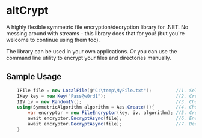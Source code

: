 # altCrypt
A highly flexible symmetric file encryption/decryption library for .NET. No messing around with streams - this library does that for you! (but you're welcome to continue using them too).

The library can be used in your own applications.
Or you can use the command line utility to encrypt your files and directories manually.

## Sample Usage
```c#
    IFile file = new LocalFile(@"C:\temp\MyFile.txt");         //1. Select a file to be encrypted
    IKey key = new Key("Pass@w0rd1");                          //2. Create a key
    IIV iv = new RandomIV();                                   //3. Choose how you want an IV / nonce to be generated per file
    using(SymmetricAlgorithm algorithm = Aes.Create()){        //4. Choose the algorithm you would like to use
        var encryptor = new FileEncryptor(key, iv, algorithm); //5. Create the encryptor
        await encryptor.EncryptAsync(file);                    //6. Encrypt the file
        await encryptor.DecryptAsync(file);                    //7. Decrypt the file
    }
```
